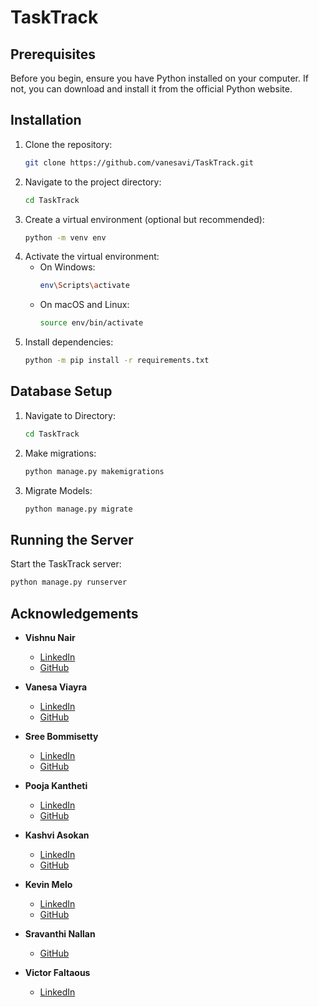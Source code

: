 # TaskTrack


## Prerequisites
Before you begin, ensure you have Python installed on your computer. If not, you can download and install it from the official Python website.

## Installation

1. Clone the repository:
    ```bash
    git clone https://github.com/vanesavi/TaskTrack.git
    ```
2. Navigate to the project directory:
    ```bash
    cd TaskTrack
    ```
3. Create a virtual environment (optional but recommended):
    ```bash
    python -m venv env
    ```
4. Activate the virtual environment:
    - On Windows:
        ```bash
        env\Scripts\activate
        ```
    - On macOS and Linux:
        ```bash
        source env/bin/activate
        ```
5. Install dependencies:
    ```bash
    python -m pip install -r requirements.txt
    ```

## Database Setup
1. Navigate to Directory:
    ```bash
    cd TaskTrack
    ```

2. Make migrations:
    ```bash
    python manage.py makemigrations
    ```
3. Migrate Models:
    ```bash
    python manage.py migrate
    ```

## Running the Server

Start the TaskTrack server:
```bash
python manage.py runserver
```


## Acknowledgements

- **Vishnu Nair**
  - [LinkedIn](https://www.linkedin.com/in/nairv1/)
  - [GitHub](https://github.com/nxirvProjects)

- **Vanesa Viayra**
  - [LinkedIn](https://www.linkedin.com/in/vanesa-viayra/)
  - [GitHub](https://github.com/vanesavi)

- **Sree Bommisetty**
  - [LinkedIn](https://www.linkedin.com/in/sreebommisetty/)
  - [GitHub](https://github.com/person3)
 
- **Pooja Kantheti**
  - [LinkedIn](https://www.linkedin.com/in/pooja-kantheti/)
  - [GitHub](https://github.com/poojakantheti)

- **Kashvi Asokan**
  - [LinkedIn](https://www.linkedin.com/in/kashvi-asokan/)
  - [GitHub](https://github.com/eisedial)
    
- **Kevin Melo**
  - [LinkedIn](https://www.linkedin.com/in/kevin-s-melo/)
  - [GitHub](https://github.com/Kevin-S26)
 
- **Sravanthi Nallan**
  - [GitHub](https://github.com/sravanthinallan)

- **Victor Faltaous**
  - [LinkedIn](https://www.linkedin.com/in/victor-faltaous-946bb4290/)
  



